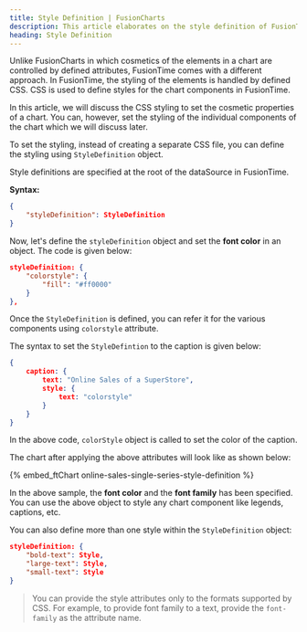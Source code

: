 ```yaml
---
title: Style Definition | FusionCharts
description: This article elaborates on the style definition of FusionTime.
heading: Style Definition
---
```


Unlike FusionCharts in which cosmetics of the elements in a chart are controlled by defined attributes, FusionTime comes with a different approach. In FusionTime, the styling of the elements is handled by defined CSS. CSS is used to define styles for the chart components in FusionTime.

In this article, we will discuss the CSS styling to set the cosmetic properties of a chart. You can, however, set the styling of the individual components of the chart which we will discuss later.

To set the styling, instead of creating a separate CSS file, you can define the styling using `StyleDefinition` object.

Style definitions are specified at the root of the dataSource in FusionTime.

**Syntax:**

```json
{
	"styleDefinition": StyleDefinition
}
```

Now, let's define the `styleDefinition` object and set the **font color** in an object. The code is given below:

```json
styleDefinition: {
    "colorstyle": {
        "fill": "#ff0000"
    }
},
```

Once the `StyleDefinition` is defined, you can refer it for the various components using `colorstyle` attribute.

The syntax to set the `StyleDefintion` to the caption is given below:

```json
{
    caption: {
        text: "Online Sales of a SuperStore",
        style: {
            text: "colorstyle"
        }
    }
}
```

In the above code, `colorStyle` object is called to set the color of the caption.

The chart after applying the above attributes will look like as shown below:

{% embed_ftChart online-sales-single-series-style-definition %}

In the above sample, the **font color** and the **font family** has been specified. You can use the above object to style any chart component like legends, captions, etc. 

You can also define more than one style within the `StyleDefinition` object:

```json
styleDefinition: {
	"bold-text": Style,
	"large-text": Style,
	"small-text": Style
}
```

> You can provide the style attributes only to the formats supported by CSS. For example, to provide font family to a text, provide the `font-family` as the attribute name.